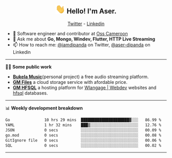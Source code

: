 <h2 align="center"> <img src="https://github.com/gabriel-TheCode/gabriel-TheCode/blob/master/gifs/Hi.gif" width="30px"> Hello! I'm Aser.</h2>
<p align="center">
  <a href="https://twitter.com/iamdipanda">Twitter</a> - 
  <a href="https://www.linkedin.com/in/aser-dipanda/">Linkedin</a>
</p>


- 🔭 Software engineer and contributor at [Oss Cameroon](https://github.com/osscameroon)
- 💬 Ask me about **Go, Mongo, Windev, Flutter, HTTP Live Streaming**
- 📫 How to reach me: [@iamdipanda](https://twitter.com/iamdipanda) on Twitter, [@aser-dipanda](https://www.linkedin.com/in/aser-dipanda/) on Linkedin

-------

👨‍💻 **Some public work**

- **[Bukela Music](https://music.bukela.co)**(personal project) a free audio streaming platform. 
- **[GM Files](https://gamesmania.io)** a cloud storage service with afordable price.
- **[GM HFSQL](https://gamesmania.io)** a hosting platform for [Wlangage | Webdev](https://pcsoft.fr/webdev/index.html) websites and [hfsql](https://pcsoft.fr/accueilpub/hfsql.htm) databases.
-------

📊 **Weekly development breakdown**

<!--START_SECTION:waka-->

```text
Go               10 hrs 29 mins  █████████████████████▓░░░   86.99 %
YAML             1 hr 32 mins    ███▒░░░░░░░░░░░░░░░░░░░░░   12.76 %
JSON             0 secs          ░░░░░░░░░░░░░░░░░░░░░░░░░   00.09 %
go.mod           0 secs          ░░░░░░░░░░░░░░░░░░░░░░░░░   00.08 %
GitIgnore file   0 secs          ░░░░░░░░░░░░░░░░░░░░░░░░░   00.06 %
SQL              0 secs          ░░░░░░░░░░░░░░░░░░░░░░░░░   00.02 %
```

<!--END_SECTION:waka-->

-------

